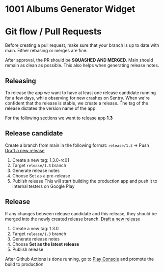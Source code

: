 # 1001 Albums Generator Widget  
  
# Git flow / Pull Requests
Before creating a pull request, make sure that your branch is up to date with main. Either rebasing or merges are fine.

After approval, the PR should be **SQUASHED AND MERGED**. Main should remain as clean as possible. This also helps when generating release notes.

## Releasing
To release the app we want to have at least one release candidate running for a few days, while observing for new crashes on Sentry.
When we're confident that the release is stable, we create a release.
The tag of the release dictates the version name of the app.

For the following sections we want to release app **1.3**

## Release candidate
Create a branch from main in the following format: `release/1.3` -> Push  
[Draft a new release](https://github.com/Clausr/1001albums/releases/new)  
1. Create a new tag: 1.3.0-rc01
2. Target `release/1.3` branch
3. Generate release notes
4. Choose Set as a pre-release
5. Publish release
This will start building the production app and push it to internal testers on Google Play

## Release
If any changes between release candidate and this release, they should be merged into the newly created release branch.
[Draft a new release](https://github.com/Clausr/1001albums/releases/new)  
1. Create a new tag: 1.3.0
2. Target `release/1.3` branch
3. Generate release notes
4. Choose **Set as the latest release**
5. Publish release

After Github Actions is done running, go to [Play Console](https://play.google.com/console/u/0/developers/7571329545281378386/app/4976014396259861064/tracks/internal-testing) and promote the build to production
